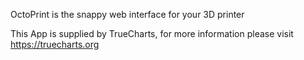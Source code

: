OctoPrint is the snappy web interface for your 3D printer

This App is supplied by TrueCharts, for more information please visit https://truecharts.org
